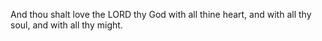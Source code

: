 And thou shalt love the LORD thy God with all thine heart, and with all thy soul, and with all thy might.

